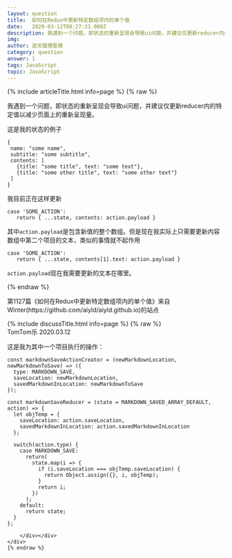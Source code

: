 ```yaml
---
layout: question
title:  如何在Redux中更新特定数组项内的单个值
date:   2020-03-12T08:27:31.000Z
description: 我遇到一个问题，即状态的重新呈现会导致ui问题，并建议仅更新reducer内的特定值以减少页面上的重新呈现量。这是我的状态的例子{ name  ...
img: 
author: 逆天猿理查德
category: question
answer: 1
tags: JavaScript
topic: JavaScript
---
```

<div class="article-root">
  <div class="article">
    {% include articleTitle.html info=page %}
    {% raw %}
    <div class="article-content"><p><font style="vertical-align: inherit;"><font style="vertical-align: inherit;">我遇到一个问题，即状态的重新呈现会导致ui问题，并建议仅更新reducer内的特定值以减少页面上的重新呈现量。</font></font></p>

<p><font style="vertical-align: inherit;"><font style="vertical-align: inherit;">这是我的状态的例子</font></font></p>

<pre><code>{<font></font>
 name: "some name",<font></font>
 subtitle: "some subtitle",<font></font>
 contents: [<font></font>
   {title: "some title", text: "some text"},<font></font>
   {title: "some other title", text: "some other text"}<font></font>
 ]<font></font>
}<font></font>
</code></pre>

<p><font style="vertical-align: inherit;"><font style="vertical-align: inherit;">我目前正在这样更新</font></font></p>

<pre><code>case 'SOME_ACTION':<font></font>
   return { ...state, contents: action.payload }<font></font>
</code></pre>

<p><font style="vertical-align: inherit;"><font style="vertical-align: inherit;">其中</font></font><code>action.payload</code><font style="vertical-align: inherit;"><font style="vertical-align: inherit;">是包含新值的整个数组。</font><font style="vertical-align: inherit;">但是现在我实际上只需要更新内容数组中第二个项目的文本，类似的事情就不起作用</font></font></p>

<pre><code>case 'SOME_ACTION':<font></font>
   return { ...state, contents[1].text: action.payload }<font></font>
</code></pre>

<p><font style="vertical-align: inherit;"></font><code>action.payload</code><font style="vertical-align: inherit;"><font style="vertical-align: inherit;">现在我需要更新的文本</font><font style="vertical-align: inherit;">在哪里</font><font style="vertical-align: inherit;">。</font></font></p></div>
    {% endraw %}
  </div>
  <p class="winter_mark">第1127篇《如何在Redux中更新特定数组项内的单个值》来自Winter(https://github.com/aiyld/aiyld.github.io)的站点</p>
  <div class="discuss-wrapper">
    {% include discussTitle.html info=page %}
    {% raw %}
    <div class="discuss-list">
    <div class="discuss-item">
        <div class="discuss-parent">
          <div class="discuss-meta">
            <span class="discuss-user">TomTom乐</span>
            <span class="discuss-time">2020.03.12</span>
          </div>
          <div class="discuss-comment"><p><font style="vertical-align: inherit;"><font style="vertical-align: inherit;">这是我为其中一个项目执行的操作：</font></font></p>

<pre><code>const markdownSaveActionCreator = (newMarkdownLocation, newMarkdownToSave) =&gt; ({<font></font>
  type: MARKDOWN_SAVE,<font></font>
  saveLocation: newMarkdownLocation,<font></font>
  savedMarkdownInLocation: newMarkdownToSave  <font></font>
});<font></font>
<font></font>
const markdownSaveReducer = (state = MARKDOWN_SAVED_ARRAY_DEFAULT, action) =&gt; {<font></font>
  let objTemp = {<font></font>
    saveLocation: action.saveLocation, <font></font>
    savedMarkdownInLocation: action.savedMarkdownInLocation<font></font>
  };<font></font>
<font></font>
  switch(action.type) {<font></font>
    case MARKDOWN_SAVE:<font></font>
      return( <font></font>
        state.map(i =&gt; {<font></font>
          if (i.saveLocation === objTemp.saveLocation) {<font></font>
            return Object.assign({}, i, objTemp);<font></font>
          }<font></font>
          return i;<font></font>
        })<font></font>
      );<font></font>
    default:<font></font>
      return state;<font></font>
  }<font></font>
};<font></font>
</code></pre></div>
        </div></div>
    </div>
    {% endraw %}
  </div>
<div>
